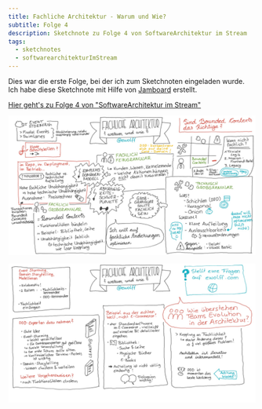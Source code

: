 ```yaml
---
title: Fachliche Architektur - Warum und Wie?
subtitle: Folge 4
description: Sketchnote zu Folge 4 von SoftwareArchitektur im Stream
tags:
  - sketchnotes
  - softwarearchitekturImStream
---
```


Dies war die erste Folge, bei der ich zum Sketchnoten eingeladen wurde. Ich habe diese Sketchnote mit Hilfe von [Jamboard](https://edu.google.com/intl/de_de/products/jamboard/) erstellt.

[Hier geht's zu Folge 4 von "SoftwareArchitektur im Stream"](https://software-architektur.tv/folge4.html)

![Sketchnote zu Folge 4, Part 1](/img/sketchnotes/2020-07-02_00_fachliche_architektur_warum_und_wie.PNG)

![Sketchnote zu Folge 4, Part 1](/img/sketchnotes/2020-07-02_01_fachliche_architektur_warum_und_wie.PNG)
